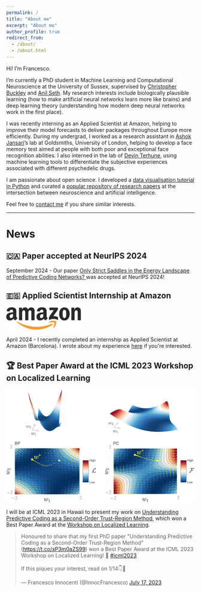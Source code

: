```yaml
---
permalink: /
title: "About me"
excerpt: "About me"
author_profile: true
redirect_from: 
  - /about/
  - /about.html
---
```


Hi! I’m Francesco.

I’m currently a PhD student in Machine Learning and Computational Neuroscience at the University of Sussex, supervised by [Christopher Buckley](https://scholar.google.com/citations?user=nWuZ0XcAAAAJ&hl=en&oi=ao) and [Anil Seth](https://scholar.google.com/citations?user=3eJCZCkAAAAJ&hl=en&oi=ao). My research interests include biologically plausible learning (how to make artificial neural networks learn more like brains) and deep learning theory (understanding how modern deep neural networks work in the first place).

I was recently interning as an Applied Scientist at Amazon, helping to improve their model forecasts to deliver packages throughout Europe more efficiently. During my undergrad, I worked as a research assistant in [Ashok Jansari](https://scholar.google.com/citations?hl=en&user=vwtx4TsAAAAJ&view_op=list_works&sortby=pubdate)’s lab at Goldsmiths, University of London, helping to develop a face memory test aimed at people with both poor and exceptional face recognition abilities. I also interned in the lab of [Devin Terhune](https://scholar.google.com/citations?user=rBgJFwYAAAAJ&hl=en&oi=ao), using machine learning tools to differentiate the subjective experiences associated with different psychedelic drugs.

I am passionate about open science. I developed a [data visualisation tutorial in Python](https://github.com/francesco-innocenti/Visualising_Psychological_Data_in_Python) and curated a [popular repository of research papers](https://github.com/francesco-innocenti/Neuro_AI_Papers) at the intersection between neuroscience and artificial intelligence. 

Feel free to [contact me](mailto:F.Innocenti@sussex.ac.uk) if you share similar interests.

-----------

# News

## 🇨🇦 Paper accepted at NeurIPS 2024

September 2024 - Our paper [Only Strict Saddles in the Energy Landscape of Predictive Coding Networks?
](https://arxiv.org/abs/2408.11979) was accepted at NeurIPS 2024!


## 🇪🇸 Applied Scientist Internship at Amazon
<img src="https://raw.githubusercontent.com/francesco-innocenti/francesco-innocenti.github.io/master/_posts/imgs/amazon_logo.png" width="200" >

April 2024 - I recently completed an internship as Applied Scientist at Amazon (Barcelona). I wrote about my experience [here](https://francesco-innocenti.github.io/posts/2024/04/27/Amazon-Internship/) if you're interested.


## 🏆 Best Paper Award at the ICML 2023 Workshop on Localized Learning 

<p align="center">
  <img src="../images/pc_trust_region_toy.png" width="700">
</p>

I will be at ICML 2023 in Hawaii to present my work on [Understanding Predictive Coding as a Second-Order Trust-Region Method](https://openreview.net/forum?id=x7PUpFKZ8M), which won a Best Paper Award at the [Workshop on Localized Learning](https://sites.google.com/view/localized-learning-workshop).

<blockquote class="twitter-tweet"><p lang="en" dir="ltr">Honoured to share that my first PhD paper &quot;Understanding Predictive Coding as a Second-Order Trust-Region Method&quot; (<a href="https://t.co/xP3m0aZS99">https://t.co/xP3m0aZS99</a>) won a Best Paper Award at the ICML 2023 Workshop on Localized Learning! 🎉 <a href="https://twitter.com/hashtag/icml2023?src=hash&amp;ref_src=twsrc%5Etfw">#icml2023</a><br><br>If this piques your interest, read on 1/14👇🧵</p>&mdash; Francesco Innocenti (@InnocFrancesco) <a href="https://twitter.com/InnocFrancesco/status/1680981476672774144?ref_src=twsrc%5Etfw">July 17, 2023</a></blockquote> <script async src="https://platform.twitter.com/widgets.js" charset="utf-8"></script>
